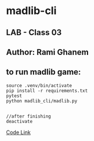 # madlib-cli
## LAB - Class 03
## Author: Rami Ghanem

## to run madlib game:

    source .venv/bin/activate
    pip install -r requirements.txt
    pytest
    python madlib_cli/madlib.py
    

    //after finishing 
    deactivate

[Code Link](./madlib_cli/madlib.py)